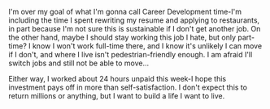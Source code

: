 I'm over my goal of what I'm gonna call Career Development time-I'm including the time I spent rewriting my resume and applying to restaurants, in part because I'm not sure this is sustainable if I don't get another job. On the other hand, maybe I should stay working this job I hate, but only part-time? I know I won't work full-time there, and I know it's unlikely I can move if I don't, and where I live isn't pedestrian-friendly enough. I am afraid I'll switch jobs and still not be able to move...

Either way, I worked about 24 hours unpaid this week-I hope this investment pays off in more than self-satisfaction. I don't expect this to return millions or anything, but I want to build a life I want to live.